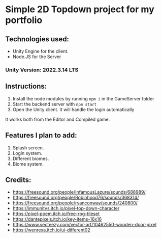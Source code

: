 # Simple 2D Topdown project for my portfolio

## Technologies used:

- Unity Engine for the client.
- Node.JS for the Server

### Unity Version: 2022.3.14 LTS

## Instructions:

1. Install the node modules by running `npm i` in the GameServer folder
2. Start the backend server with `npm start`
3. Open the Unity client. It will handle the login automatically

It works both from the Editor and Compiled game.

## Features I plan to add:

1. Splash screen.
2. Login system.
3. Different biomes.
4. Biome system.

## Credits:
- https://freesound.org/people/InfamousLazure/sounds/688989/
- https://freesound.org/people/Robinhood76/sounds/368314/
- https://freesound.org/people/ryanconway/sounds/240800/
- https://immunitys.itch.io/pixel-top-down-character
- https://pixel-poem.itch.io/free-rpg-tileset
- https://dantepixels.itch.io/key-items-16x16
- https://www.vecteezy.com/vector-art/10462550-wooden-door-pixel
- https://wenrexa.itch.io/ui-different02
